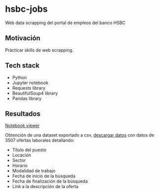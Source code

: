 # hsbc-jobs

Web data scrapping del portal de empleos del banco HSBC

## Motivación

Prácticar skills de web scrapping.

## Tech stack

- Python
- Jupyter notebook
- Requests library
- BeautifulSoup4 library
- Pandas library

## Resultados

[Notebook viewer](https://nbviewer.org/github/yagopajarino/hsbc-jobs/blob/main/hsbc_data_mining.ipynb)

Obtención de una dataset exportado a csv, [descargar datos](./hsbc_jobs_data.csv) con datos de 3507 ofertas laborales detallando:
- Título del puesto
- Locación
- Sector
- Horario
- Modalidad de trabajo
- Fecha de inicio de la búsqueda
- Fecha de finalización de la búsqueda
- Link a la descripción de la oferta
